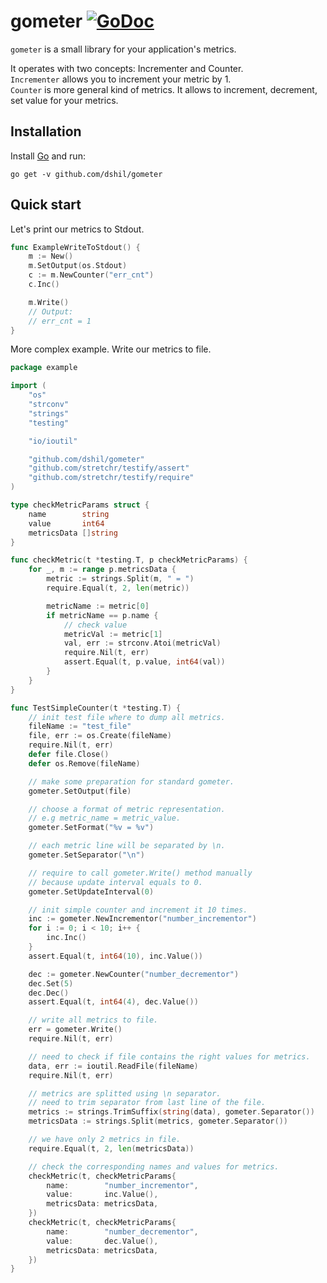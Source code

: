 # gometer [![GoDoc](https://godoc.org/github.com/dshil/gometer?status.svg)](https://godoc.org/github.com/dshil/gometer)


`gometer` is a small library for your application's metrics.

It operates with two concepts: Incrementer and Counter.   
`Incrementer` allows you to increment your metric by 1.   
`Counter` is more general kind of metrics. It allows to increment, decrement, set value for your metrics.

## Installation

Install [Go](https://golang.org/) and run:

    go get -v github.com/dshil/gometer


## Quick start

Let's print our metrics to Stdout.
```go
func ExampleWriteToStdout() {
	m := New()
	m.SetOutput(os.Stdout)
	c := m.NewCounter("err_cnt")
	c.Inc()

	m.Write()
	// Output:
	// err_cnt = 1
}
```

More complex example. Write our metrics to file.

```go
package example

import (
	"os"
	"strconv"
	"strings"
	"testing"

	"io/ioutil"

	"github.com/dshil/gometer"
	"github.com/stretchr/testify/assert"
	"github.com/stretchr/testify/require"
)

type checkMetricParams struct {
	name        string
	value       int64
	metricsData []string
}

func checkMetric(t *testing.T, p checkMetricParams) {
	for _, m := range p.metricsData {
		metric := strings.Split(m, " = ")
		require.Equal(t, 2, len(metric))

		metricName := metric[0]
		if metricName == p.name {
			// check value
			metricVal := metric[1]
			val, err := strconv.Atoi(metricVal)
			require.Nil(t, err)
			assert.Equal(t, p.value, int64(val))
		}
	}
}

func TestSimpleCounter(t *testing.T) {
	// init test file where to dump all metrics.
	fileName := "test_file"
	file, err := os.Create(fileName)
	require.Nil(t, err)
	defer file.Close()
	defer os.Remove(fileName)

	// make some preparation for standard gometer.
	gometer.SetOutput(file)

	// choose a format of metric representation.
	// e.g metric_name = metric_value.
	gometer.SetFormat("%v = %v")

	// each metric line will be separated by \n.
	gometer.SetSeparator("\n")

	// require to call gometer.Write() method manually
	// because update interval equals to 0.
	gometer.SetUpdateInterval(0)

	// init simple counter and increment it 10 times.
	inc := gometer.NewIncrementor("number_incrementor")
	for i := 0; i < 10; i++ {
		inc.Inc()
	}
	assert.Equal(t, int64(10), inc.Value())

	dec := gometer.NewCounter("number_decrementor")
	dec.Set(5)
	dec.Dec()
	assert.Equal(t, int64(4), dec.Value())

	// write all metrics to file.
	err = gometer.Write()
	require.Nil(t, err)

	// need to check if file contains the right values for metrics.
	data, err := ioutil.ReadFile(fileName)
	require.Nil(t, err)

	// metrics are splitted using \n separator.
	// need to trim separator from last line of the file.
	metrics := strings.TrimSuffix(string(data), gometer.Separator())
	metricsData := strings.Split(metrics, gometer.Separator())

	// we have only 2 metrics in file.
	require.Equal(t, 2, len(metricsData))

	// check the corresponding names and values for metrics.
	checkMetric(t, checkMetricParams{
		name:        "number_incrementor",
		value:       inc.Value(),
		metricsData: metricsData,
	})
	checkMetric(t, checkMetricParams{
		name:        "number_decrementor",
		value:       dec.Value(),
		metricsData: metricsData,
	})
}
```
